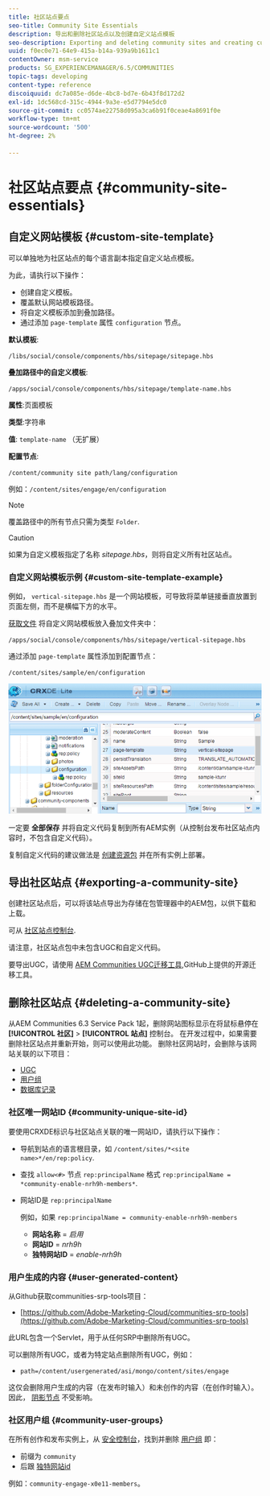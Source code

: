 ```yaml
---
title: 社区站点要点
seo-title: Community Site Essentials
description: 导出和删除社区站点以及创建自定义站点模板
seo-description: Exporting and deleting community sites and creating custom site templates
uuid: f0ec0e71-64e9-415a-b14a-939a9b1611c1
contentOwner: msm-service
products: SG_EXPERIENCEMANAGER/6.5/COMMUNITIES
topic-tags: developing
content-type: reference
discoiquuid: dc7a085e-d6de-4bc8-bd7e-6b43f8d172d2
exl-id: 1dc568cd-315c-4944-9a3e-e5d7794e5dc0
source-git-commit: cc0574ae22758d095a3ca6b91f0ceae4a8691f0e
workflow-type: tm+mt
source-wordcount: '500'
ht-degree: 2%

---
```


# 社区站点要点 {#community-site-essentials}

## 自定义网站模板 {#custom-site-template}

可以单独地为社区站点的每个语言副本指定自定义站点模板。

为此，请执行以下操作：

* 创建自定义模板。
* 覆盖默认网站模板路径。
* 将自定义模板添加到叠加路径。
* 通过添加 `page-template` 属性 `configuration` 节点。

**默认模板**:

`/libs/social/console/components/hbs/sitepage/sitepage.hbs`

**叠加路径中的自定义模板**:

`/apps/social/console/components/hbs/sitepage/template-name.hbs`

**属性**:页面模板

**类型**:字符串

**值**: `template-name` （无扩展）

**配置节点**:

`/content/community site path/lang/configuration`

例如：`/content/sites/engage/en/configuration`

>[!NOTE]
>
>覆盖路径中的所有节点只需为类型 `Folder`.

>[!CAUTION]
>
>如果为自定义模板指定了名称 *sitepage.hbs*，则将自定义所有社区站点。

### 自定义网站模板示例 {#custom-site-template-example}

例如， `vertical-sitepage.hbs` 是一个网站模板，可导致将菜单链接垂直放置到页面左侧，而不是横幅下方的水平。

[获取文件](assets/vertical-sitepage.hbs)
将自定义网站模板放入叠加文件夹中：

`/apps/social/console/components/hbs/sitepage/vertical-sitepage.hbs`

通过添加 `page-template` 属性添加到配置节点：

`/content/sites/sample/en/configuration`

![crxde-siteconfiguration](assets/crxde-siteconfiguration.png)

一定要 **全部保存** 并将自定义代码复制到所有AEM实例（从控制台发布社区站点内容时，不包含自定义代码）。

复制自定义代码的建议做法是 [创建资源包](../../help/sites-administering/package-manager.md#creating-a-new-package) 并在所有实例上部署。

## 导出社区站点 {#exporting-a-community-site}

创建社区站点后，可以将该站点导出为存储在包管理器中的AEM包，以供下载和上载。

可从 [社区站点控制台](sites-console.md#exporting-the-site).

请注意，社区站点包中未包含UGC和自定义代码。

要导出UGC，请使用 [AEM Communities UGC迁移工具](https://github.com/Adobe-Marketing-Cloud/communities-ugc-migration),GitHub上提供的开源迁移工具。

## 删除社区站点 {#deleting-a-community-site}

从AEM Communities 6.3 Service Pack 1起，删除网站图标显示在将鼠标悬停在 **[!UICONTROL 社区]** > **[!UICONTROL 站点]** 控制台。 在开发过程中，如果需要删除社区站点并重新开始，则可以使用此功能。 删除社区网站时，会删除与该网站关联的以下项目：

* [UGC](#user-generated-content)
* [用户组](#community-user-groups)
* [数据库记录](#database-records)

### 社区唯一网站ID {#community-unique-site-id}

要使用CRXDE标识与社区站点关联的唯一网站ID，请执行以下操作：

* 导航到站点的语言根目录，如 `/content/sites/*<site name>*/en/rep:policy`.

* 查找 `allow<#>` 节点 `rep:principalName` 格式 `rep:principalName = *community-enable-nrh9h-members*`.

* 网站ID是 `rep:principalName`

   例如，如果 `rep:principalName = community-enable-nrh9h-members`

   * **网站名称** = *启用*
   * **网站ID** = *nrh9h*
   * **独特网站ID** = *enable-nrh9h*

### 用户生成的内容 {#user-generated-content}

从Github获取communities-srp-tools项目：

* [https://github.com/Adobe-Marketing-Cloud/communities-srp-tools](https://github.com/Adobe-Marketing-Cloud/communities-srp-tools)

此URL包含一个Servlet，用于从任何SRP中删除所有UGC。

可以删除所有UGC，或者为特定站点删除所有UGC，例如：

* `path=/content/usergenerated/asi/mongo/content/sites/engage`

这仅会删除用户生成的内容（在发布时输入）和未创作的内容（在创作时输入）。 因此， [阴影节点](srp.md#shadownodes) 不受影响。

### 社区用户组 {#community-user-groups}

在所有创作和发布实例上，从 [安全控制台](../../help/sites-administering/security.md)，找到并删除 [用户组](users.md) 即：

* 前缀为 `community`
* 后跟 [独特网站id](#community-unique-site-id)

例如：`community-engage-x0e11-members`。
